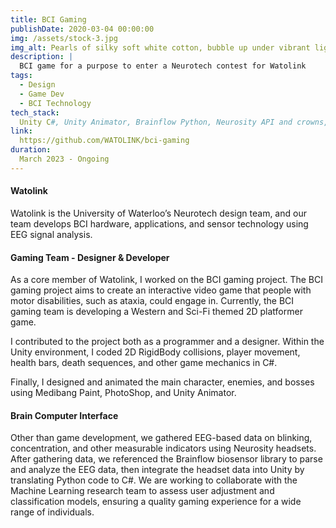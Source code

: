 ```yaml
---
title: BCI Gaming
publishDate: 2020-03-04 00:00:00
img: /assets/stock-3.jpg
img_alt: Pearls of silky soft white cotton, bubble up under vibrant lighting
description: |
  BCI game for a purpose to enter a Neurotech contest for Watolink
tags:
  - Design
  - Game Dev
  - BCI Technology
tech_stack:
  Unity C#, Unity Animator, Brainflow Python, Neurosity API and crowns, EEG hardware
link:
  https://github.com/WATOLINK/bci-gaming
duration:
  March 2023 - Ongoing
---
```


#### Watolink

Watolink is the University of Waterloo’s Neurotech design team, and our team develops BCI hardware, applications, and sensor technology using EEG signal analysis.

#### Gaming Team - Designer & Developer

As a core member of Watolink, I worked on the BCI gaming project. The BCI gaming project aims to create an interactive video game that people with motor disabilities, such as ataxia, could engage in. Currently, the BCI gaming team is developing a Western and Sci-Fi themed 2D platformer game.

I contributed to the project both as a programmer and a designer. Within the Unity environment, I coded 2D RigidBody collisions, player movement, health bars, death sequences, and other game mechanics in C#. 

Finally, I designed and animated the main character, enemies, and bosses using Medibang Paint, PhotoShop, and Unity Animator.

#### Brain Computer Interface

Other than game development, we gathered EEG-based data on blinking, concentration, and other measurable indicators using Neurosity headsets. After gathering data, we referenced the Brainflow biosensor library to parse and analyze the EEG data, then integrate the headset data into Unity by translating Python code to C#. We are working to collaborate with the Machine Learning research team to assess user adjustment and classification models, ensuring a quality gaming experience for a wide range of individuals.



